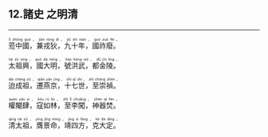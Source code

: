 ## 12.諸史 之明清
---
<div>

<p>
<ruby><rb> 蒞中國，兼戎狄，九十年，國祚廢。 </rb> <rt>lì  zhōng  guó ， jiān  róng  dí ， jiǔ  shí  nián ， guó  zuò  fèi 。</rt></ruby><BR></P>

<p>
<ruby><rb> 太祖興，國大明，號洪武，都金陵。 </rb> <rt>tài  zǔ  xìng ， guó  dà  míng ， hào  hóng  wǔ ， dū  jīn  líng 。</rt></ruby><BR></P>

<p>
<ruby><rb> 迨成祖，遷燕京，十七世，至崇禎。 </rb> <rt>dài  chéng  zǔ ， qiān  yān  jīng ， shí  qī  shì ， zhì  chóng  zhēn 。</rt></ruby><BR></P>

<p>
<ruby><rb> 權閹肆，寇如林，至李闖，神器焚。 </rb> <rt>quán  yān  sì ， kòu  rú  lín ， zhì  lǐ  chuǎng ， shén  qì  fén 。</rt></ruby><BR></P>

<p>
<ruby><rb> 清太祖，膺景命，靖四方，克大定。 </rb> <rt>qīng  tài  zǔ ， yīng  jǐng  mìng ， jìng  sì  fāng ， kè  dà  dìng 。</rt></ruby><BR></P>

</div>
